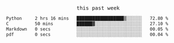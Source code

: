 <p align="center"><samp>this past week</samp></p>
<!--START_SECTION:waka-->

```txt
Python     2 hrs 16 mins   ██████████████████▒░░░░░░   72.80 %
C          50 mins         ██████▓░░░░░░░░░░░░░░░░░░   27.10 %
Markdown   0 secs          ░░░░░░░░░░░░░░░░░░░░░░░░░   00.05 %
pdf        0 secs          ░░░░░░░░░░░░░░░░░░░░░░░░░   00.04 %
```

<!--END_SECTION:waka-->


